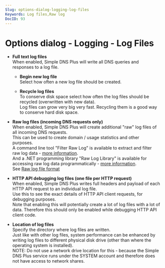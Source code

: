 ```yaml
---
Slug: options-dialog-logging-log-files
Keywords: Log files,Raw log
DocID: 93
---
```

# Options dialog - Logging - Log Files

- **Full text log files**\
When enabled, Simple DNS Plus will write all DNS queries and responses to a log file.

    - **Begin new log file**\
    Select how often a new log file should be created.

    - **Recycle log files**\
    To conserve disk space select how often the log files should be recycled (overwritten with new data).\
    Log files can grow very big very fast. Recycling them is a good way to conserve hard disk space.

- **Raw log files (incoming DNS requests only)**\
When enabled, Simple DNS Plus will create additional "raw" log files of all incoming DNS requests.\
This can be used to create domain / usage statistics and other purposes.\
A command line tool "Filter Raw Log" is available to extract and filter raw log data - [more information](https://github.com/jhsoftware/SDNSFilterRawLog/blob/master/README.md).\
And a .NET programming library "Raw Log Library" is available for accessing raw log data programmatically - [more information](https://github.com/jhsoftware/SDNSRawLogDLL/blob/master/README.md).\
See [Raw log file format](rawlogformat.md)

- **HTTP API debugging log files (one file per HTTP request)**\
When enabled, Simple DNS Plus writes full headers and payload of each HTTP API request to an individual log file.\
Use this to see the exact details of HTTP API client requests, for debugging purposes.\
Note that enabling this will potentially create a lot of log files with a lot of data. Therefore this should only be enabled while debugging HTTP API client code.

- **Location of log files**\
Specify the directory where log files are written.\
Just like with other log files, system performance can be enhanced by writing log files to different physical disk drive (other than where the operating system is installed).\
NOTE: Do not use a network drive location for this - because the Simple DNS Plus service runs under the SYSTEM account and therefore does not have access to network shares.
